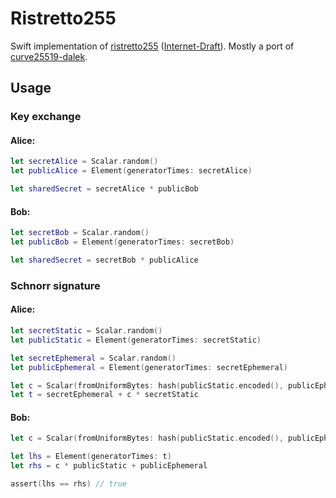 # Ristretto255

Swift implementation of [ristretto255](https://ristretto.group)
([Internet-Draft](https://tools.ietf.org/html/draft-hdevalence-cfrg-ristretto-01)).
Mostly a port of [curve25519-dalek](https://github.com/dalek-cryptography/curve25519-dalek).

## Usage
### Key exchange
#### Alice:
```Swift
let secretAlice = Scalar.random()
let publicAlice = Element(generatorTimes: secretAlice)

let sharedSecret = secretAlice * publicBob
```
#### Bob:
```Swift
let secretBob = Scalar.random()
let publicBob = Element(generatorTimes: secretBob)

let sharedSecret = secretBob * publicAlice
```

### Schnorr signature
#### Alice:
```Swift
let secretStatic = Scalar.random()
let publicStatic = Element(generatorTimes: secretStatic)

let secretEphemeral = Scalar.random()
let publicEphemeral = Element(generatorTimes: secretEphemeral)

let c = Scalar(fromUniformBytes: hash(publicStatic.encoded(), publicEphemeral.encoded(), message))
let t = secretEphemeral + c * secretStatic
```
#### Bob:
```Swift
let c = Scalar(fromUniformBytes: hash(publicStatic.encoded(), publicEphemeral.encoded(), message))

let lhs = Element(generatorTimes: t)
let rhs = c * publicStatic + publicEphemeral

assert(lhs == rhs) // true
```
